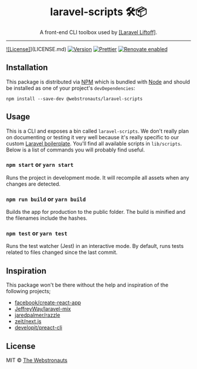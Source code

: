 <div align="center">
<h1>laravel-scripts 🛠📦</h1>
<p>A front-end CLI toolbox used by <a href="https://github.com/webstronauts/laravel-liftoff">[Laravel Liftoff]</a>.</p>
</div>

<hr />

[![License]](https://img.shields.io/github/license/webstronauts/laravel-scripts.svg)](LICENSE.md)
[![Version](https://img.shields.io/npm/v/@webstronauts/laravel-scripts.svg)](https://www.npmjs.com/package/@webstronauts/laravel-scripts)
[![Prettier](https://img.shields.io/badge/code_style-prettier-ff69b4.svg)](https://github.com/prettier/prettier)
[![Renovate enabled](https://img.shields.io/badge/renovate-enabled-brightgreen.svg)](https://renovateapp.com/)

## Installation

This package is distributed via [NPM](https://www.npmjs.com/package/@webstronauts/laravel-scripts) which is bundled with [Node](https://nodejs.org/) and should be installed as one of your project's `devDependencies`:

```
npm install --save-dev @webstronauts/laravel-scripts
```

## Usage

This is a CLI and exposes a bin called `laravel-scripts`. We don't really plan on documenting or testing it very well because it's really specific to our custom [Laravel boilerplate](https://github.com/webstronauts/laravel-liftoff). You'll find all available scripts in `lib/scripts`. Below is a list of commands you will probably find useful.

### `npm start` or `yarn start`

Runs the project in development mode. It will recompile all assets when any changes are detected.

### `npm run build` or `yarn build`

Builds the app for production to the public folder. The build is minified and the filenames include the hashes.

### `npm test` or `yarn test`

Runs the test watcher (Jest) in an interactive mode. By default, runs tests related to files changed since the last commit.

## Inspiration

This package won't be there without the help and inspiration of the following projects;

* [facebook/create-react-app](https://github.com/facebook/create-react-app)
* [JeffreyWay/laravel-mix](https://github.com/JeffreyWay/laravel-mix)
* [jaredpalmer/razzle](https://github.com/jaredpalmer/razzle)
* [zeit/next.js](https://github.com/zeit/next.js)
* [developit/preact-cli](https://github.com/developit/preact-cli)

## License

MIT © [The Webstronauts](https://www.webstronauts.co?utm_source=github&utm_medium=readme&utm_content=laravel-scripts)
